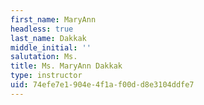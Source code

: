 ```yaml
---
first_name: MaryAnn
headless: true
last_name: Dakkak
middle_initial: ''
salutation: Ms.
title: Ms. MaryAnn Dakkak
type: instructor
uid: 74efe7e1-904e-4f1a-f00d-d8e3104ddfe7
---
```

